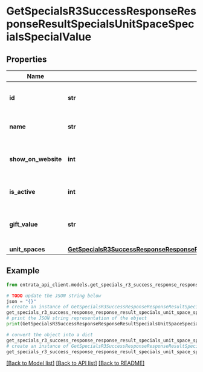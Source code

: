 # GetSpecialsR3SuccessResponseResponseResultSpecialsUnitSpaceSpecialsSpecialValue


## Properties

Name | Type | Description | Notes
------------ | ------------- | ------------- | -------------
**id** | **str** | The unique ID for the unit space special. | 
**name** | **str** | The name of the special. | 
**show_on_website** | **int** | Indicates if the special is shown on the website. | 
**is_active** | **int** | Indicates if the special is active. | 
**gift_value** | **str** | The value of the gift associated with the special. | 
**unit_spaces** | [**GetSpecialsR3SuccessResponseResponseResultSpecialsUnitSpaceSpecialsSpecialValueUnitSpaces**](GetSpecialsR3SuccessResponseResponseResultSpecialsUnitSpaceSpecialsSpecialValueUnitSpaces.md) |  | 

## Example

```python
from entrata_api_client.models.get_specials_r3_success_response_response_result_specials_unit_space_specials_special_value import GetSpecialsR3SuccessResponseResponseResultSpecialsUnitSpaceSpecialsSpecialValue

# TODO update the JSON string below
json = "{}"
# create an instance of GetSpecialsR3SuccessResponseResponseResultSpecialsUnitSpaceSpecialsSpecialValue from a JSON string
get_specials_r3_success_response_response_result_specials_unit_space_specials_special_value_instance = GetSpecialsR3SuccessResponseResponseResultSpecialsUnitSpaceSpecialsSpecialValue.from_json(json)
# print the JSON string representation of the object
print(GetSpecialsR3SuccessResponseResponseResultSpecialsUnitSpaceSpecialsSpecialValue.to_json())

# convert the object into a dict
get_specials_r3_success_response_response_result_specials_unit_space_specials_special_value_dict = get_specials_r3_success_response_response_result_specials_unit_space_specials_special_value_instance.to_dict()
# create an instance of GetSpecialsR3SuccessResponseResponseResultSpecialsUnitSpaceSpecialsSpecialValue from a dict
get_specials_r3_success_response_response_result_specials_unit_space_specials_special_value_from_dict = GetSpecialsR3SuccessResponseResponseResultSpecialsUnitSpaceSpecialsSpecialValue.from_dict(get_specials_r3_success_response_response_result_specials_unit_space_specials_special_value_dict)
```
[[Back to Model list]](../README.md#documentation-for-models) [[Back to API list]](../README.md#documentation-for-api-endpoints) [[Back to README]](../README.md)


